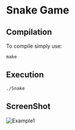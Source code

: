 # Snake Game
## Compilation
To compile simply use:
```
make
```
## Execution
```
./Snake
```
## ScreenShot
![Example1](img/1.png)
